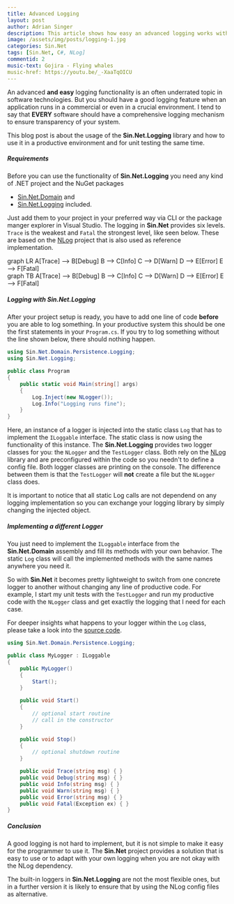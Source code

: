 ```yaml
---
title: Advanced Logging
layout: post
author: Adrian Singer
description: This article shows how easy an advanced logging works with the Sin.Net packages.
image: /assets/img/posts/logging-1.jpg
categories: Sin.Net
tags: [Sin.Net, C#, NLog]
commentid: 2
music-text: Gojira - Flying whales
music-href: https://youtu.be/_-XaaTqOICU
---
```


An advanced **and easy** logging functionality is an often underrated topic in software technologies. But you should have a good logging feature when an application runs in a commercial or even in a crucial environment.
I tend to say that **EVERY** software should have a comprehensive logging mechanism to ensure transparency of your system.

This blog post is about the usage of the **Sin.Net.Logging** library and how to use it in a productive environment and for unit testing the same time.

##### Requirements

Before you can use the functionality of **Sin.Net.Logging** you need any kind of .NET project and the NuGet packages
<ul class="ul-md">
  <li> <a target="_blank" href="https://www.nuget.org/packages/Sin.Net.Domain/">Sin.Net.Domain</a> and</li>
  <li><a target="_blank" href="https://www.nuget.org/packages/Sin.Net.Logging/">Sin.Net.Logging</a> included.</li>
</ul>

Just add them to your project in your preferred way via CLI or the package manger explorer in Visual Studio.
The logging in **Sin.Net** provides six levels. `Trace` is the weakest and `Fatal` the strongest level, like seen below.
These are based on the [NLog](https://nlog-project.org/) project that is also used as reference implementation.

<div class="mermaid hide-on-small-only">
graph LR
    A[Trace] --> B[Debug]
    B --> C[Info]
    C --> D[Warn]
    D --> E[Error]
    E --> F[Fatal]
</div>

<div class="mermaid hide-on-med-and-up">
graph TB
    A[Trace] --> B[Debug]
    B --> C[Info]
    C --> D[Warn]
    D --> E[Error]
    E --> F[Fatal]
</div>

##### Logging with Sin.Net.Logging

After your project setup is ready, you have to add one line of code **before** you are able to log something.
In your productive system this should be one the first statements in your `Program.cs`.
If you try to log something without the line shown below, there should nothing happen.

```c#
using Sin.Net.Domain.Persistence.Logging;
using Sin.Net.Logging;

public class Program
{
    public static void Main(string[] args)
    {
        Log.Inject(new NLogger());
        Log.Info("Logging runs fine");
    }
}
```

Here, an instance of a logger is injected into the static class `Log` that has to implement the `ILoggable` interface.
The static class is now using the functionality of this instance.
The **Sin.Net.Logging** provides two logger classes for you: the `NLogger` and the `TestLogger` class.
Both rely on the [NLog](https://nlog-project.org/) library and are preconfigured within the code so you needn't to define a config file.
Both logger classes are printing on the console.
The difference between them is that the `TestLogger` will **not** create a file but the `NLogger` class does.

It is <span class="attention">important to notice</span> that all static Log calls are not dependend on any logging implementation so you can exchange your logging library by simply changing the injected object.

##### Implementing a different Logger

You just need to implement the `ILoggable` interface from the **Sin.Net.Domain** assembly and fill its methods with your own behavior.
The static `Log` class will call the implemented methods with the same names anywhere you need it.

So with **Sin.Net** it becomes pretty lightweight to switch from one concrete logger to another without changing any line of productive code.
For example, I start my unit tests with the `TestLogger` and run my productive code with the `NLogger` class and get exactliy the logging that I need for each case.

For deeper insights what happens to your logger within the `Log` class, please take a look into the
<a target="_blank" href="https://github.com/sin-net/Sin.Net/blob/master/Sin.Net.Solution/Sin.Net.Domain/Persistence/Logging/Log.cs">source code</a>.

```c#
using Sin.Net.Domain.Persistence.Logging;

public class MyLogger : ILoggable
{
    public MyLogger()
    {
        Start();
    }

    public void Start()
    {
        // optional start routine
        // call in the constructor
    }

    public void Stop()
    {
        // optional shutdown routine
    }

    public void Trace(string msg) { }
    public void Debug(string msg) { }
    public void Info(string msg) { }
    public void Warn(string msg) { }
    public void Error(string msg) { }
    public void Fatal(Exception ex) { }
}
```

##### Conclusion

A good logging is not hard to implement, but it is not simple to make it easy for the programmer to use it.
The **Sin.Net** project provides a solution that is easy to use or to adapt with your own logging when you are not okay with the NLog dependency.

The built-in loggers in **Sin.Net.Logging** are not the most flexible ones, but in a further version it is likely to ensure that by using the NLog config files as alternative.
